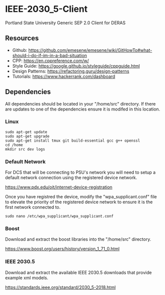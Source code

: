 # IEEE-2030_5-Client
Portland State University Generic SEP 2.0 Client for DERAS

## Resources

* Github: https://github.com/emesene/emesene/wiki/GitHowTo#what-should-i-do-if-im-in-a-bad-situation
* CPP: https://en.cppreference.com/w/
* Style Guide: https://google.github.io/styleguide/cppguide.html
* Design Patterns: https://refactoring.guru/design-patterns
* Tutorials: https://www.hackerrank.com/dashboard

## Dependencies
All dependencies should be located in your "/home/src" directory. If there are updates to one of the dependencies ensure it is modifed in this location.

### Linux
``` console
sudo apt-get update
sudo apt-get upgrade
sudo apt-get install tmux git build-essential gcc g++ openssl
cd /home
mkdir src dev logs
```

### Default Network
For DCS that will be connecting to PSU's network you will need to setup a default network connection using the registered device network.

https://www.pdx.edu/oit/internet-device-registration

Once you have registred the device, modify the "wpa_supplicant.conf" file to elevate the priority of the registered device network to ensure it is the first network connected to. 

``` console
sudo nano /etc/wpa_supplicant/wpa_supplicant.conf
```

### Boost
Download and extract the boost libraries into the "/home/src" directory.

https://www.boost.org/users/history/version_1_71_0.html

### IEEE 2030.5
Download and extract the available IEEE 2030.5 downloads that provide example xml models.

https://standards.ieee.org/standard/2030_5-2018.html
